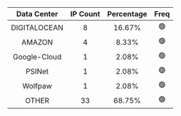 | Data Center | IP Count | Percentage | Freq |
|:------------:|:--------:|:-----------:|:-----:|
| DIGITALOCEAN | 8 | 16.67% | 🟢 |
| AMAZON | 4 | 8.33% | 🟢 |
| Google-Cloud | 1 | 2.08% | 🟢 |
| PSINet | 1 | 2.08% | 🟢 |
| Wolfpaw | 1 | 2.08% | 🟢 |
| OTHER | 33 | 68.75% | 🟢 |